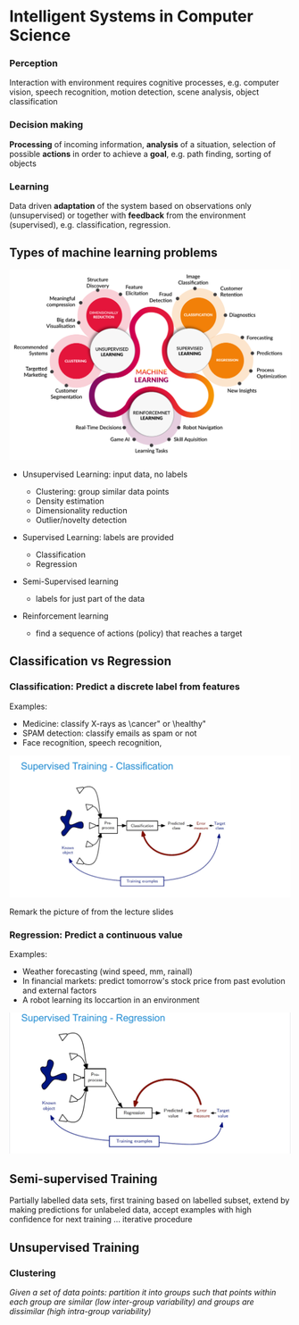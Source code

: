 # Intelligent Systems in Computer Science

### Perception
Interaction with environment requires cognitive processes, e.g.  computer vision, speech recognition, motion detection, scene analysis, object classification 

### Decision making
**Processing** of incoming information, **analysis** of a situation, selection of possible **actions** in order to  achieve a **goal**, e.g. path finding, sorting of objects 

### Learning
Data driven **adaptation** of the system based on observations only (unsupervised) or together with **feedback** from the environment (supervised), e.g. classification, regression.

## Types of machine learning problems
![TypesOfMachineLearningProblems](./../img/TypesOfMachineLearningProblems.png)

+ Unsupervised Learning: input data, no labels
    + Clustering: group similar data points
    + Density estimation
    + Dimensionality reduction
    + Outlier/novelty detection

+ Supervised Learning: labels are provided
    + Classification
    + Regression

+ Semi-Supervised learning
    + labels for just part of the data

+ Reinforcement learning
    + find a sequence of actions (policy) that reaches a target

## Classification vs Regression

### Classification: Predict a discrete label from features

Examples:

- Medicine: classify X-rays as \cancer" or \healthy"
- SPAM detection: classify emails as spam or not
- Face recognition, speech recognition,

![SupervisedTrainingClassification](./../img/SupervisedTrainingClassification.png)

Remark the picture of from the lecture slides

### Regression: Predict a continuous value

Examples:  
- Weather forecasting (wind speed, mm, rainall)
- In financial markets: predict tomorrow's stock price from past evolution and external factors
- A robot learning its loccartion in an environment

![SupervisedTrainingRegression](./../img/SupervisedTrainingRegression.png)


## Semi-supervised Training
Partially labelled data sets, first training based on labelled subset, extend by making predictions for unlabeled data, accept examples with high confidence for next training ...  iterative procedure

## Unsupervised Training

### Clustering
_Given a set of data points: partition it into groups such that points within each group are similar (low inter-group variability) and groups are  dissimilar (high intra-group variability)_
